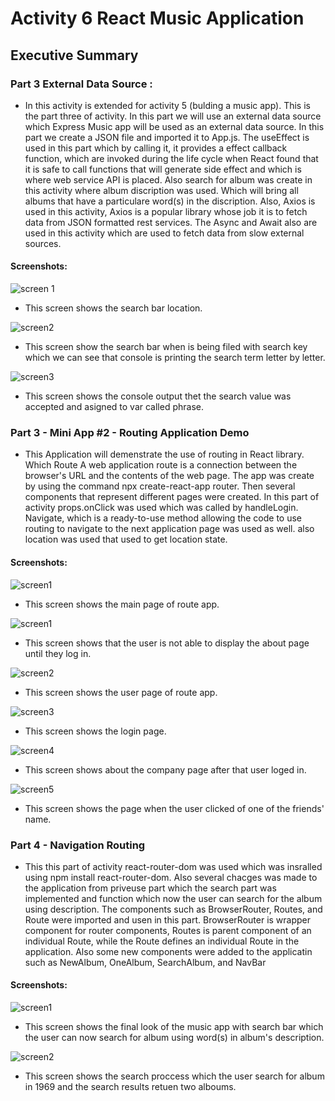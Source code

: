 # Activity 6 React Music Application 

## Executive Summary

### Part 3 External Data Source :
- In this activity is extended for activity 5 (bulding a music app). This is the part three of activity. In this part we will use an external data source which Express Music app will be used as an external data source. In this part we create a JSON file and imported it to App.js. The useEffect is used in this part which by calling it, it provides a effect callback function, which are invoked during the life cycle when React found that it is safe to call functions that will generate side effect and which is where web service API is placed. Also search for album was create in this activity where album discription was used. Which will bring all albums that have a particulare word(s) in the discription. Also, Axios is used in this activity, Axios is a popular library whose job it is to fetch data from JSON formatted rest services. The Async and Await also are used in this activity which are used to fetch data from slow external sources.   


#### Screenshots:

![screen 1](./images/1.png)
- This screen shows the search bar location.

![screen2](./images/2.png)
- This screen show the search bar when is being filed with search key which we can see that console is printing the search term letter by letter. 

![screen3](./images/3.png)
- This screen shows the console output thet the search value was accepted and asigned to var called phrase.


### Part 3 - Mini App #2 - Routing Application Demo
- This Application will demenstrate the use of routing in React library. Which Route A web application route is a connection between the browser's URL and the contents of the web page. The app was create by using the command npx create-react-app router. Then several components that represent different pages were created. In this part of activity props.onClick was used which was called by handleLogin. Navigate, which is a ready-to-use method allowing the code to use routing to navigate to the next application page was used as well. also location was used that used to get location state.

#### Screenshots:
![screen1](./images/2-1.png)
- This screen shows the main page of route app.

![screen1](./images/2-2.png)
- This screen shows that the user is not able to display the about page until they log in.

![screen2](./images/2-3.png)
- This screen shows the user page of route app.

![screen3](./images/2-4.png)
- This screen shows the login page.

![screen4](./images/2-5.png)
- This screen shows about the company page after that user loged in.

![screen5](./images/2-6.png)
- This screen shows the page when the user clicked of one of the friends' name.


### Part 4 - Navigation Routing
- This this part of activity react-router-dom was used which was insralled using npm install react-router-dom. Also several chacges was made to the application from priveuse part which the search part was implemented and function which now the user can search for the album using description. The components such as BrowserRouter, Routes, and Route were imported and usen in this part. BrowserRouter is wrapper component for router components, Routes is parent component of an individual Route, while the Route defines an individual Route in the application. Also some new components were added to the applicatin such as NewAlbum, OneAlbum, SearchAlbum, and NavBar

#### Screenshots:

![screen1](./images/4_1.png) 
- This screen shows the final look of the music app with search bar which the user can now search for album using word(s) in album's description.

![screen2](./images/4_2.png)
- This screen shows the search proccess which the user search for album in 1969 and the search results retuen two alboums.


